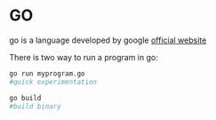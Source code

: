 # GO
go is a language developed by google
[official website](https://golang.org/)

There is two way to run a program in go:

```bash
go run myprogram.go
#quick experimentation

go build
#build binary
```